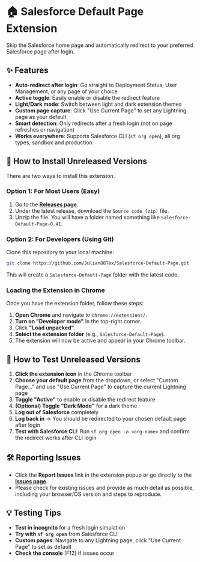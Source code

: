 # 🏠 Salesforce Default Page Extension

Skip the Salesforce home page and automatically redirect to your preferred Salesforce page after login.

## ✨ Features

- **Auto-redirect after login**: Go straight to Deployment Status, User Management, or any page of your choice
- **Active toggle**: Easily enable or disable the redirect feature
- **Light/Dark mode**: Switch between light and dark extension themes
- **Custom page capture**: Click "Use Current Page" to set any Lightning page as your default
- **Smart detection**: Only redirects after a fresh login (not on page refreshes or navigation)
- **Works everywhere**: Supports Salesforce CLI (`sf org open`), all org types, sandbox and production

## 🚀 How to Install Unreleased Versions

There are two ways to install this extension.

### Option 1: For Most Users (Easy)
1. Go to the **[Releases page](https://github.com/Julian88Tex/Salesforce-Default-Page/releases)**.
2. Under the latest release, download the `Source code (zip)` file.
3. Unzip the file. You will have a folder named something like `Salesforce-Default-Page-0.41`.

### Option 2: For Developers (Using Git)
Clone this repository to your local machine:
```sh
git clone https://github.com/Julian88Tex/Salesforce-Default-Page.git
```
This will create a `Salesforce-Default-Page` folder with the latest code.

### Loading the Extension in Chrome
Once you have the extension folder, follow these steps:
1. **Open Chrome** and navigate to `chrome://extensions/`.
2. **Turn on "Developer mode"** in the top-right corner.
3. Click **"Load unpacked"**.
4. **Select the extension folder** (e.g., `Salesforce-Default-Page`).
5. The extension will now be active and appear in your Chrome toolbar.

## 🧪 How to Test Unreleased Versions

1. **Click the extension icon** in the Chrome toolbar
2. **Choose your default page** from the dropdown, or select "Custom Page..." and use "Use Current Page" to capture the current Lightning page
3. **Toggle "Active"** to enable or disable the redirect feature
4. **(Optional) Toggle "Dark Mode"** for a dark theme
5. **Log out of Salesforce** completely
6. **Log back in** → You should be redirected to your chosen default page after login
7. **Test with Salesforce CLI**: Run `sf org open -o <org-name>` and confirm the redirect works after CLI login

## 🛠️ Reporting Issues

- Click the **Report Issues** link in the extension popup or go directly to the **[Issues page](https://github.com/Julian88Tex/Salesforce-Default-Page/issues)**.
- Please check for existing issues and provide as much detail as possible, including your browser/OS version and steps to reproduce.

## 💡 Testing Tips

- **Test in incognito** for a fresh login simulation
- **Try with `sf org open`** from Salesforce CLI
- **Custom pages**: Navigate to any Lightning page, click "Use Current Page" to set as default
- **Check the console** (F12) if issues occur
